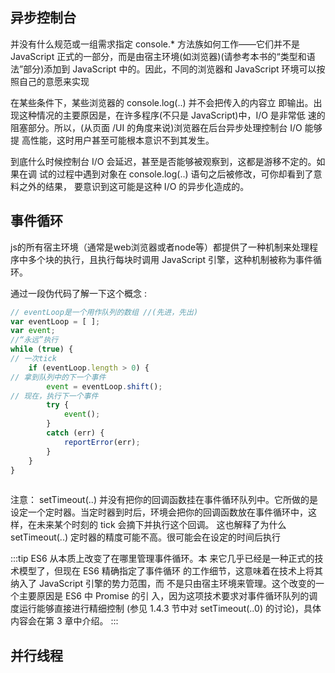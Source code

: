## 异步控制台
并没有什么规范或一组需求指定 console.* 方法族如何工作——它们并不是 JavaScript 正式的一部分，而是由宿主环境(如浏览器)(请参考本书的“类型和语法”部分)添加到 JavaScript 中的。因此，不同的浏览器和 JavaScript 环境可以按照自己的意愿来实现

在某些条件下，某些浏览器的 console.log(..) 并不会把传入的内容立 即输出。出现这种情况的主要原因是，在许多程序(不只是 JavaScript)中，I/O 是非常低 速的阻塞部分。所以，(从页面 /UI 的角度来说)浏览器在后台异步处理控制台 I/O 能够提 高性能，这时用户甚至可能根本意识不到其发生。

到底什么时候控制台 I/O 会延迟，甚至是否能够被观察到，这都是游移不定的。如果在调 试的过程中遇到对象在 console.log(..) 语句之后被修改，可你却看到了意料之外的结果， 要意识到这可能是这种 I/O 的异步化造成的。

## 事件循环
js的所有宿主环境（通常是web浏览器或者node等）都提供了一种机制来处理程序中多个块的执行，且执行每块时调用 JavaScript 引擎，这种机制被称为事件循环。

通过一段伪代码了解一下这个概念 :
```js
// eventLoop是一个用作队列的数组 //(先进，先出)
var eventLoop = [ ];
var event;
//“永远”执行 
while (true) {
// 一次tick
    if (eventLoop.length > 0) {
// 拿到队列中的下一个事件 
        event = eventLoop.shift();
// 现在，执行下一个事件 
        try {
            event(); 
        }
        catch (err) {
            reportError(err);
        } 
    }
}
       
```
注意： setTimeout(..) 并没有把你的回调函数挂在事件循环队列中。它所做的是设定一个定时器。当定时器到时后，环境会把你的回调函数放在事件循环中，这样，在未来某个时刻的 tick 会摘下并执行这个回调。
这也解释了为什么 setTimeout(..) 定时器的精度可能不高。很可能会在设定的时间后执行

:::tip
 ES6 从本质上改变了在哪里管理事件循环。本 来它几乎已经是一种正式的技术模型了，但现在 ES6 精确指定了事件循环 的工作细节，这意味着在技术上将其纳入了 JavaScript 引擎的势力范围，而 不是只由宿主环境来管理。这个改变的一个主要原因是 ES6 中 Promise 的引 入，因为这项技术要求对事件循环队列的调度运行能够直接进行精细控制
(参见 1.4.3 节中对 setTimeout(..0) 的讨论)，具体内容会在第 3 章中介绍。
:::

## 并行线程



